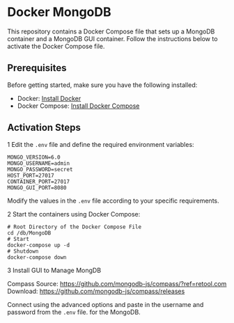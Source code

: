 # Docker MongoDB

This repository contains a Docker Compose file that sets up a MongoDB container and a MongoDB GUI container. Follow the instructions below to activate the Docker Compose file.

## Prerequisites

Before getting started, make sure you have the following installed:

- Docker: [Install Docker](https://docs.docker.com/get-docker/)
- Docker Compose: [Install Docker Compose](https://docs.docker.com/compose/install/)

## Activation Steps

1 Edit the `.env` file and define the required environment variables:

```shell
MONGO_VERSION=6.0 
MONGO_USERNAME=admin 
MONGO_PASSWORD=secret 
HOST_PORT=27017 
CONTAINER_PORT=27017 
MONGO_GUI_PORT=8080
```

   Modify the values in the `.env` file according to your specific requirements.

2 Start the containers using Docker Compose:

```shell
# Root Directory of the Docker Compose File
cd /db/MongoDB
# Start
docker-compose up -d
# Shutdown
docker-compose down
```

3 Install GUI to Manage MongDB

Compass
Source: <https://github.com/mongodb-js/compass/?ref=retool.com>
Download: <https://github.com/mongodb-js/compass/releases>

Connect using the advanced options and paste in the username and password from the `.env` file.
for the MongoDB.
